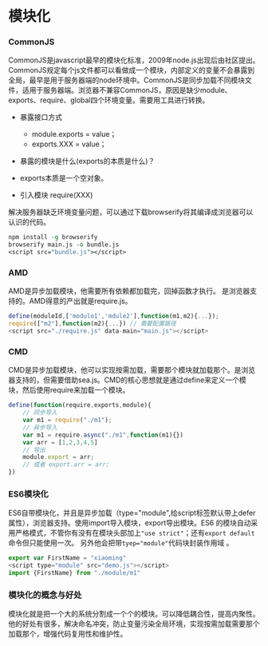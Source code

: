 # 模块化

### CommonJS

CommonJS是javascript最早的模块化标准，2009年node.js出现后由社区提出。CommonJS规定每个js文件都可以看做成一个模块，内部定义的变量不会暴露到全局，最早是用于服务器端的node环境中。CommonJS是同步加载不同模块文件，适用于服务器端。浏览器不兼容CommonJS，原因是缺少module、exports、require、global四个环境变量。需要用工具进行转换。

- 暴露接口方式
  - module.exports = value；
  - exports.XXX = value；

- 暴露的模块是什么(exports的本质是什么)？

- exports本质是一个空对象。

- 引入模块   require(XXX)

解决服务器缺乏环境变量问题，可以通过下载browserify将其编译成浏览器可以认识的代码。

```perl
npm install -g browserify 
browserify main.js -o bundle.js
<script src="bundle.js"></script>
```

### AMD

AMD是异步加载模块，他需要所有依赖都加载完，回掉函数才执行。 是浏览器支持的。AMD得意的产出就是require.js。

```javascript
define(moduleId,['module1','mdule2'],function(m1,m2){...});
require(["m2"],function(m2){...}) // 需要配置路径
<script src="./require.js" data-main="main.js"></script>
```

### CMD

CMD是异步加载模块，他可以实现按需加载，需要那个模块就加载那个。是浏览器支持的，但需要借助sea.js。CMD的核心思想就是通过define来定义一个模块，然后使用require来加载一个模块。

```javascript
define(function(require,exports,module){
    // 同步导入
    var m1 = require("./m1");
    // 异步导入
    var m1 = require.async("./m1",function(m1){})
    var arr = [1,2,3,4,5]
    // 导出
    module.export = arr;
    // 或者 export.arr = arr;
})
```

### ES6模块化

ES6自带模块化，并且是异步加载（type="module",给script标签默认带上defer属性），浏览器支持。使用import导入模块，export导出模块。ES6 的模块自动采用严格模式，不管你有没有在模块头部加上`"use strict"`；还有`export default`命令但只能使用一次。 另外他会把带`tyep="module"`代码块封装作用域 。

```javascript
export var FirstName = "xiaoming"
<script type="module" src="demo.js"></script>
import {FirstName} from "./module/m1"
```

### 模块化的概念与好处

模块化就是把一个大的系统分割成一个个的模块。可以降低耦合性，提高内聚性。他的好处有很多，解决命名冲突，防止变量污染全局环境，实现按需加载需要那个加载那个，增强代码复用性和维护性。